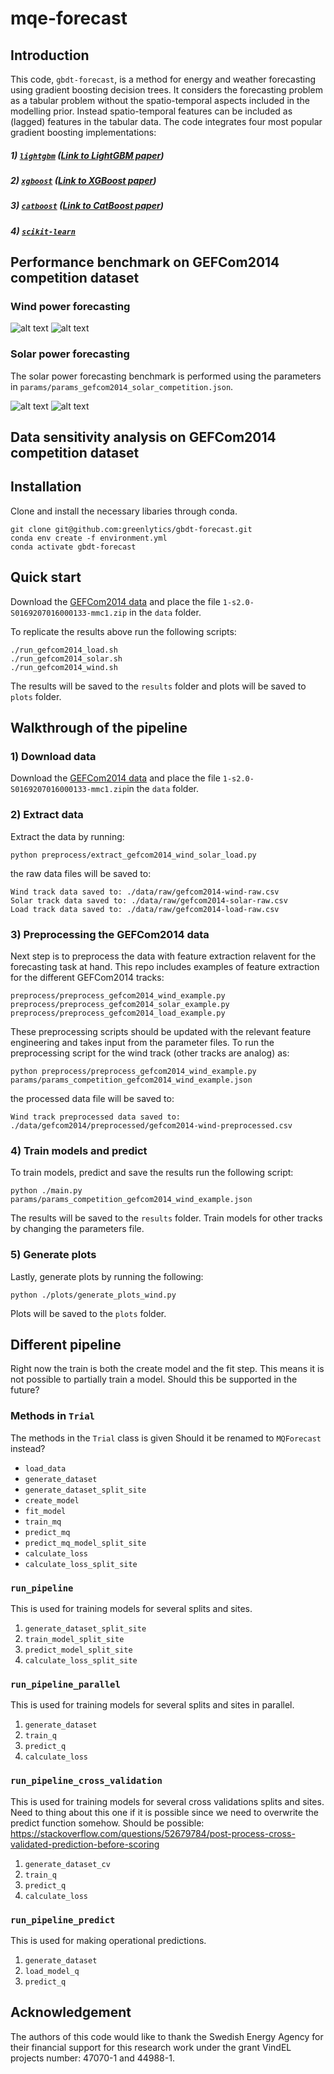 # mqe-forecast

## Introduction
This code, `gbdt-forecast`, is a method for energy and weather forecasting using gradient boosting decision trees. It considers the forecasting problem as a tabular problem without the  spatio-temporal aspects included in the modelling prior. Instead spatio-temporal features can be included as (lagged) features in the tabular data. The code integrates four most popular gradient boosting implementations:

##### 1) [`lightgbm`](https://lightgbm.readthedocs.io/en/latest/) ([Link to LightGBM paper](https://papers.nips.cc/paper/6907-lightgbm-a-highly-efficient-gradient-boosting-decision-tree.pdf))
##### 2) [`xgboost`](https://xgboost.readthedocs.io/en/latest/) ([Link to XGBoost paper](https://arxiv.org/pdf/1603.02754.pdf))
##### 3) [`catboost`](https://catboost.ai/) ([Link to CatBoost paper](https://arxiv.org/pdf/1706.09516.pdf))
##### 4) [`scikit-learn`](https://scikit-learn.org/stable/modules/generated/sklearn.ensemble.GradientBoostingRegressor.html#sklearn.ensemble.GradientBoostingRegressor)

## Performance benchmark on GEFCom2014 competition dataset

### Wind power forecasting
![alt text](./plots/gefcom2014-wind-teams.png "wind-forecasting-teams")
![alt text](./plots/gefcom2014-wind-tasks.png "wind-forecasting-tasks")

### Solar power forecasting
The solar power forecasting benchmark is performed using the parameters in `params/params_gefcom2014_solar_competition.json`.

![alt text](./plots/gefcom2014-solar-teams.png "solar-forecasting-teams")
![alt text](./plots/gefcom2014-solar-tasks.png "solar-forecasting-tasks")

## Data sensitivity analysis on GEFCom2014 competition dataset

## Installation
Clone and install the necessary libaries through conda.

```
git clone git@github.com:greenlytics/gbdt-forecast.git
conda env create -f environment.yml
conda activate gbdt-forecast
```

## Quick start
Download the [GEFCom2014 data](https://drive.google.com/file/d/1gKSe-OMVICQ5ZcBD_jvtAPRuamTFwFqI/view?usp=sharing) and place the file `1-s2.0-S0169207016000133-mmc1.zip` in the `data` folder.

To replicate the results above run the following scripts:

```
./run_gefcom2014_load.sh
./run_gefcom2014_solar.sh
./run_gefcom2014_wind.sh
```

The results will be saved to the `results` folder and plots will be saved to `plots` folder.

## Walkthrough of the pipeline

### 1) Download data
Download the [GEFCom2014 data](https://drive.google.com/file/d/1rLEGySZZYTt-2JFWziX3IwfAdC4iQCV6/view?usp=sharing) and place the file `1-s2.0-S0169207016000133-mmc1.zip`in the `data` folder. 

### 2) Extract data
Extract the data by running:

```
python preprocess/extract_gefcom2014_wind_solar_load.py
```

the raw data files will be saved to:

```
Wind track data saved to: ./data/raw/gefcom2014-wind-raw.csv
Solar track data saved to: ./data/raw/gefcom2014-solar-raw.csv
Load track data saved to: ./data/raw/gefcom2014-load-raw.csv
```

### 3) Preprocessing the GEFCom2014 data
Next step is to preprocess the data with feature extraction relavent for the forecasting task at hand. This repo includes examples of feature extraction for the different GEFCom2014 tracks:

```
preprocess/preprocess_gefcom2014_wind_example.py
preprocess/preprocess_gefcom2014_solar_example.py
preprocess/preprocess_gefcom2014_load_example.py
```

These preprocessing scripts should be updated with the relevant feature engineering and takes input from the parameter files. To run the preprocessing script for the wind track (other tracks are analog) as:

```
python preprocess/preprocess_gefcom2014_wind_example.py params/params_competition_gefcom2014_wind_example.json
```

the processed data file will be saved to:

```
Wind track preprocessed data saved to: ./data/gefcom2014/preprocessed/gefcom2014-wind-preprocessed.csv
```

### 4) Train models and predict
To train models, predict and save the results run the following script:

```
python ./main.py params/params_competition_gefcom2014_wind_example.json
```

The results will be saved to the `results` folder. Train models for other tracks by changing the parameters file.

### 5) Generate plots
Lastly, generate plots by running the following:

```
python ./plots/generate_plots_wind.py
```

Plots will be saved to the `plots` folder.

## Different pipeline
Right now the train is both the create model and the fit step. This means it is not possible to partially train a model. Should this be supported in the future? 

### Methods in `Trial`
The methods in the `Trial` class is given 
Should it be renamed to `MQForecast` instead? 

* `load_data`
* `generate_dataset`
* `generate_dataset_split_site`
* `create_model`
* `fit_model`
* `train_mq`
* `predict_mq`
* `predict_mq_model_split_site`
* `calculate_loss`
* `calculate_loss_split_site`

### `run_pipeline`
This is used for training models for several splits and sites. 

1) `generate_dataset_split_site`
2) `train_model_split_site`
3) `predict_model_split_site`
4) `calculate_loss_split_site`

### `run_pipeline_parallel`
This is used for training models for several splits and sites in parallel. 

1) `generate_dataset`
2) `train_q`
3) `predict_q`
4) `calculate_loss`

### `run_pipeline_cross_validation`
This is used for training models for several cross validations splits and sites. Need to thing about this one if it is possible since we need to overwrite the predict function somehow. 
Should be possible: https://stackoverflow.com/questions/52679784/post-process-cross-validated-prediction-before-scoring

1) `generate_dataset_cv`
2) `train_q`
3) `predict_q`
4) `calculate_loss`

### `run_pipeline_predict`
This is used for making operational predictions. 

1) `generate_dataset`
2) `load_model_q`
3) `predict_q`

## Acknowledgement
The authors of this code would like to thank the Swedish Energy Agency for their financial support for this research work under the grant VindEL projects number: 47070-1 and 44988-1.
